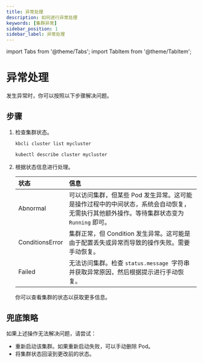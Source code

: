 ```yaml
---
title: 异常处理
description: 如何进行异常处理
keywords: [集群异常]
sidebar_position: 1
sidebar_label: 异常处理
---
```


import Tabs from '@theme/Tabs';
import TabItem from '@theme/TabItem';

# 异常处理

发生异常时，你可以按照以下步骤解决问题。

## 步骤

1. 检查集群状态。

    <Tabs>

    <TabItem value="kbcli" label="kbcli" default>

    ```bash
    kbcli cluster list mycluster
    ```

    </TabItem>

    <TabItem value="kubectl" label="kubeclt">

    ```bash
    kubectl describe cluster mycluster
    ```

    </TabItem>

    </Tabs>

2. 根据状态信息进行处理。

    | **状态**       | **信息** |
    | :---             | :---            |
    | Abnormal         | 可以访问集群，但某些 Pod 发生异常。这可能是操作过程中的中间状态，系统会自动恢复，无需执行其他额外操作。等待集群状态变为 `Running` 即可。 |
    | ConditionsError  | 集群正常，但 Condition 发生异常。这可能是由于配置丢失或异常而导致的操作失败。需要手动恢复。 |
    | Failed | 无法访问集群。检查 `status.message `字符串并获取异常原因，然后根据提示进行手动恢复。 |

    你可以查看集群的状态以获取更多信息。

## 兜底策略

如果上述操作无法解决问题，请尝试：

- 重新启动该集群。如果重新启动失败，可以手动删除 Pod。
- 将集群状态回滚到更改前的状态。
